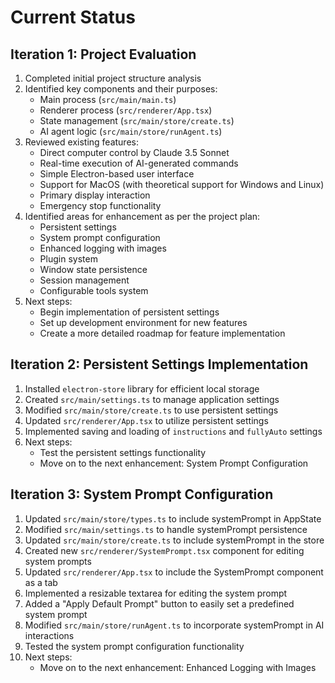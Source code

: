 # Current Status

## Iteration 1: Project Evaluation

1. Completed initial project structure analysis
2. Identified key components and their purposes:
   - Main process (`src/main/main.ts`)
   - Renderer process (`src/renderer/App.tsx`)
   - State management (`src/main/store/create.ts`)
   - AI agent logic (`src/main/store/runAgent.ts`)
3. Reviewed existing features:
   - Direct computer control by Claude 3.5 Sonnet
   - Real-time execution of AI-generated commands
   - Simple Electron-based user interface
   - Support for MacOS (with theoretical support for Windows and Linux)
   - Primary display interaction
   - Emergency stop functionality
4. Identified areas for enhancement as per the project plan:
   - Persistent settings
   - System prompt configuration
   - Enhanced logging with images
   - Plugin system
   - Window state persistence
   - Session management
   - Configurable tools system
5. Next steps:
   - Begin implementation of persistent settings
   - Set up development environment for new features
   - Create a more detailed roadmap for feature implementation

## Iteration 2: Persistent Settings Implementation

1. Installed `electron-store` library for efficient local storage
2. Created `src/main/settings.ts` to manage application settings
3. Modified `src/main/store/create.ts` to use persistent settings
4. Updated `src/renderer/App.tsx` to utilize persistent settings
5. Implemented saving and loading of `instructions` and `fullyAuto` settings
6. Next steps:
   - Test the persistent settings functionality
   - Move on to the next enhancement: System Prompt Configuration

## Iteration 3: System Prompt Configuration

1. Updated `src/main/store/types.ts` to include systemPrompt in AppState
2. Modified `src/main/settings.ts` to handle systemPrompt persistence
3. Updated `src/main/store/create.ts` to include systemPrompt in the store
4. Created new `src/renderer/SystemPrompt.tsx` component for editing system prompts
5. Updated `src/renderer/App.tsx` to include the SystemPrompt component as a tab
6. Implemented a resizable textarea for editing the system prompt
7. Added a "Apply Default Prompt" button to easily set a predefined system prompt
8. Modified `src/main/store/runAgent.ts` to incorporate systemPrompt in AI interactions
9. Tested the system prompt configuration functionality
10. Next steps:
    - Move on to the next enhancement: Enhanced Logging with Images
